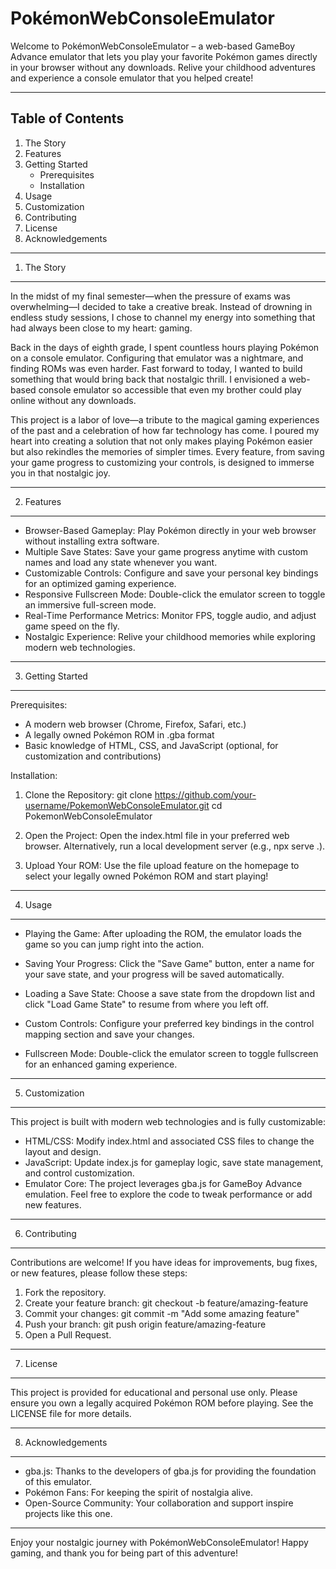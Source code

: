 PokémonWebConsoleEmulator
==========================

Welcome to PokémonWebConsoleEmulator – a web-based GameBoy Advance emulator that lets you play your favorite Pokémon games directly in your browser without any downloads. Relive your childhood adventures and experience a console emulator that you helped create!

--------------------------
Table of Contents
--------------------------
1. The Story
2. Features
3. Getting Started
   - Prerequisites
   - Installation
4. Usage
5. Customization
6. Contributing
7. License
8. Acknowledgements

--------------------------
1. The Story
--------------------------
In the midst of my final semester—when the pressure of exams was overwhelming—I decided to take a creative break. Instead of drowning in endless study sessions, I chose to channel my energy into something that had always been close to my heart: gaming.

Back in the days of eighth grade, I spent countless hours playing Pokémon on a console emulator. Configuring that emulator was a nightmare, and finding ROMs was even harder. Fast forward to today, I wanted to build something that would bring back that nostalgic thrill. I envisioned a web-based console emulator so accessible that even my brother could play online without any downloads.

This project is a labor of love—a tribute to the magical gaming experiences of the past and a celebration of how far technology has come. I poured my heart into creating a solution that not only makes playing Pokémon easier but also rekindles the memories of simpler times. Every feature, from saving your game progress to customizing your controls, is designed to immerse you in that nostalgic joy.

--------------------------
2. Features
--------------------------
- Browser-Based Gameplay: Play Pokémon directly in your web browser without installing extra software.
- Multiple Save States: Save your game progress anytime with custom names and load any state whenever you want.
- Customizable Controls: Configure and save your personal key bindings for an optimized gaming experience.
- Responsive Fullscreen Mode: Double-click the emulator screen to toggle an immersive full-screen mode.
- Real-Time Performance Metrics: Monitor FPS, toggle audio, and adjust game speed on the fly.
- Nostalgic Experience: Relive your childhood memories while exploring modern web technologies.

--------------------------
3. Getting Started
--------------------------
Prerequisites:
- A modern web browser (Chrome, Firefox, Safari, etc.)
- A legally owned Pokémon ROM in .gba format
- Basic knowledge of HTML, CSS, and JavaScript (optional, for customization and contributions)

Installation:
1. Clone the Repository:
   git clone https://github.com/your-username/PokemonWebConsoleEmulator.git
   cd PokemonWebConsoleEmulator

2. Open the Project:
   Open the index.html file in your preferred web browser.
   Alternatively, run a local development server (e.g., npx serve .).

3. Upload Your ROM:
   Use the file upload feature on the homepage to select your legally owned Pokémon ROM and start playing!

--------------------------
4. Usage
--------------------------
- Playing the Game:
  After uploading the ROM, the emulator loads the game so you can jump right into the action.

- Saving Your Progress:
  Click the "Save Game" button, enter a name for your save state, and your progress will be saved automatically.

- Loading a Save State:
  Choose a save state from the dropdown list and click "Load Game State" to resume from where you left off.

- Custom Controls:
  Configure your preferred key bindings in the control mapping section and save your changes.

- Fullscreen Mode:
  Double-click the emulator screen to toggle fullscreen for an enhanced gaming experience.

--------------------------
5. Customization
--------------------------
This project is built with modern web technologies and is fully customizable:
- HTML/CSS: Modify index.html and associated CSS files to change the layout and design.
- JavaScript: Update index.js for gameplay logic, save state management, and control customization.
- Emulator Core: The project leverages gba.js for GameBoy Advance emulation. Feel free to explore the code to tweak performance or add new features.

--------------------------
6. Contributing
--------------------------
Contributions are welcome! If you have ideas for improvements, bug fixes, or new features, please follow these steps:
1. Fork the repository.
2. Create your feature branch:
   git checkout -b feature/amazing-feature
3. Commit your changes:
   git commit -m "Add some amazing feature"
4. Push your branch:
   git push origin feature/amazing-feature
5. Open a Pull Request.

--------------------------
7. License
--------------------------
This project is provided for educational and personal use only. Please ensure you own a legally acquired Pokémon ROM before playing. See the LICENSE file for more details.

--------------------------
8. Acknowledgements
--------------------------
- gba.js: Thanks to the developers of gba.js for providing the foundation of this emulator.
- Pokémon Fans: For keeping the spirit of nostalgia alive.
- Open-Source Community: Your collaboration and support inspire projects like this one.

--------------------------
Enjoy your nostalgic journey with PokémonWebConsoleEmulator!
Happy gaming, and thank you for being part of this adventure!
